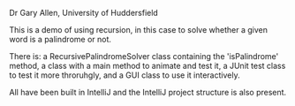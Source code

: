 Dr Gary Allen, University of Huddersfield

This is a demo of using recursion, in this case to solve whether a given word is a palindrome or not.

There is:
a RecursivePalindromeSolver class containing the 'isPalindrome' method, 
a class with a main method to animate and test it, 
a JUnit test class to test it more throruhgly, 
and a GUI class to use it interactively.

All have been built in IntelliJ and the IntelliJ project structure is also present.
